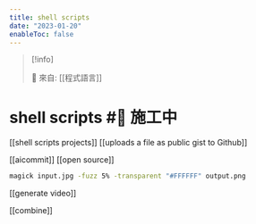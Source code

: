 ```yaml
---
title: shell scripts
date: "2023-01-20"
enableToc: false
---
```


> [!info]
>
> 🌱 來自: [[程式語言]]

# shell scripts #🚧 施工中

[[shell scripts projects]]
[[uploads a file as public gist to Github]]

[[aicommit]]
[[open source]]

```sh
magick input.jpg -fuzz 5% -transparent "#FFFFFF" output.png
```

[[generate video]]

[[combine]]

